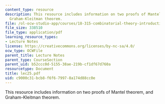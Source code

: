 ```yaml
---
content_type: resource
description: This resource includes information on two proofs of Mantel theorem, and
  Graham-Kleitman theorem.
file: /ol-ocw-studio-app/courses/18-315-combinatorial-theory-introduction-to-graph-theory-extremal-and-enumerative-combinatorics-spring-2005/c9000c31bcb8f6f679978a174d88cc0e_lec25.pdf
file_size: 338510
file_type: application/pdf
learning_resource_types:
- Lecture Notes
license: https://creativecommons.org/licenses/by-nc-sa/4.0/
ocw_type: OCWFile
parent_title: Lecture Notes
parent_type: CourseSection
parent_uid: b52ccc0d-5155-38ae-219b-cf1df67d760a
resourcetype: Document
title: lec25.pdf
uid: c9000c31-bcb8-f6f6-7997-8a174d88cc0e
---
```

This resource includes information on two proofs of Mantel theorem, and Graham-Kleitman theorem.